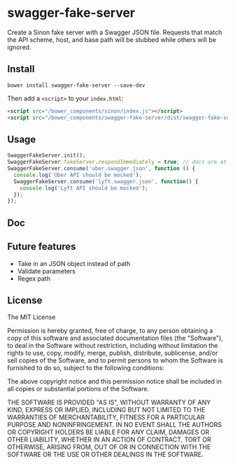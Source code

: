 # swagger-fake-server
Create a Sinon fake server with a Swagger JSON file.  Requests that match the API scheme, host, and base path will be stubbed while others will be ignored. 

## Install

```shell
bower install swagger-fake-server --save-dev
```

Then add a `<script>` to your `index.html`:

```html
<script src="/bower_components/sinon/index.js"></script>
<script src="/bower_components/swagger-fake-server/dist/swagger-fake-server.js"></script>
```

## Usage
```js
SwaggerFakeServer.init();
SwaggerFakeServer.fakeServer.respondImmediately = true; // docs are at http://sinonjs.org/docs
SwaggerFakeServer.consume('uber.swagger.json', function () {
  console.log('Uber API should be mocked');
  SwaggerFakeServer.consume('lyft.swagger.json', function() {
    console.log('Lyft API should be mocked');
  });
});
```

## Doc

## Future features
* Take in an JSON object instead of path
* Validate parameters
* Regex path


## License

The MIT License

Permission is hereby granted, free of charge, to any person obtaining a copy
of this software and associated documentation files (the "Software"), to deal
in the Software without restriction, including without limitation the rights
to use, copy, modify, merge, publish, distribute, sublicense, and/or sell
copies of the Software, and to permit persons to whom the Software is
furnished to do so, subject to the following conditions:

The above copyright notice and this permission notice shall be included in
all copies or substantial portions of the Software.

THE SOFTWARE IS PROVIDED "AS IS", WITHOUT WARRANTY OF ANY KIND, EXPRESS OR
IMPLIED, INCLUDING BUT NOT LIMITED TO THE WARRANTIES OF MERCHANTABILITY,
FITNESS FOR A PARTICULAR PURPOSE AND NONINFRINGEMENT. IN NO EVENT SHALL THE
AUTHORS OR COPYRIGHT HOLDERS BE LIABLE FOR ANY CLAIM, DAMAGES OR OTHER
LIABILITY, WHETHER IN AN ACTION OF CONTRACT, TORT OR OTHERWISE, ARISING FROM,
OUT OF OR IN CONNECTION WITH THE SOFTWARE OR THE USE OR OTHER DEALINGS IN
THE SOFTWARE.